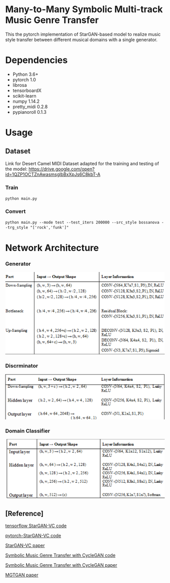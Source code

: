# Many-to-Many Symbolic Multi-track Music Genre Transfer
This the pytorch implementation of StarGAN-based model to realize music style transfer between different musical domains with a single generator.

# Dependencies

* Python 3.6+
* pytorch 1.0
* librosa
* tensorboardX
* scikit-learn
* numpy 1.14.2
* pretty_midi 0.2.8
* pypianoroll 0.1.3

# Usage

## Dataset

Link for Desert Camel MIDI Dataset adapted for  the training and testing of the model: https://drive.google.com/open?id=1QZP1OCTZnAwasmsglbBxXpJs6C8kbT-A

### Train

```
python main.py
```



### Convert



```
python main.py --mode test --test_iters 200000 --src_style bossanova --trg_style "['rock','funk']"
```

# Network Architecture

### Generator

<img src="imgs/Generator.png"/>


### Discrminator

<img src="imgs/Discriminator.png"/>

### Domain Classifier

<img src="imgs/DomainClassifier.png"/>

## [Reference]

[tensorflow StarGAN-VC code](https://github.com/hujinsen/StarGAN-Voice-Conversion)

[pytorch-StarGAN-VC code](https://github.com/liusongxiang/StarGAN-Voice-Conversion)

[StarGAN-VC paper](https://arxiv.org/abs/1806.02169)

[Symbolic Music Genre Transfer with CycleGAN code](https://github.com/sumuzhao/CycleGAN-Music-Style-Transfer.git)

[Symbolic Music Genre Transfer with CycleGAN paper](https://arxiv.org/pdf/1809.07575.pdf)

[MGTGAN paper](http://www.studiomusicatreviso.it/icnmc/library/Paper_63_2019.pdf)

